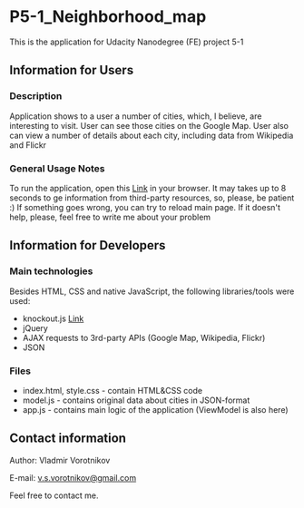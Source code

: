 # P5-1_Neighborhood_map
This is the application for Udacity Nanodegree (FE) project 5-1

## Information for Users

### Description

Application shows to a user a number of cities, which, I believe, are interesting to visit. User can see those cities on the Google Map. User also can view a number of details about each city, including data from Wikipedia and Flickr

### General Usage Notes

To run the application, open this [Link](http://truezarathustra.github.io/P5-1_Neighborhood_map/) in your browser. It may takes up to 8 seconds to ge information from third-party resources, so, please, be patient :)
If something goes wrong, you can try to reload main page. If it doesn't help, please, feel free to write me about your problem

## Information for Developers

### Main technologies
Besides HTML, CSS and native JavaScript, the following libraries/tools were used:
 - knockout.js [Link](http://knockoutjs.com/)
 - jQuery
 - AJAX requests to 3rd-party APIs (Google Map, Wikipedia, Flickr)
 - JSON

### Files
 - index.html, style.css - contain HTML&CSS code
 - model.js - contains original data about cities in JSON-format
 - app.js - contains main logic of the application (ViewModel is also here)

## Contact information

Author: Vladmir Vorotnikov

E-mail: v.s.vorotnikov@gmail.com

Feel free to contact me.